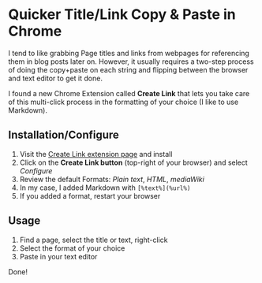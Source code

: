 # Quicker Title/Link Copy & Paste in Chrome

I tend to like grabbing Page titles and links from webpages for referencing them in blog posts later on. However, it usually requires a two-step process of doing the copy+paste on each string and flipping between the browser and text editor to get it done.

I found a new Chrome Extension called **Create Link** that lets you take care of this multi-click process in the formatting of your choice (I like to use Markdown).

## Installation/Configure

1. Visit the [Create Link extension page](https://chrome.google.com/webstore/detail/create-link/gcmghdmnkfdbncmnmlkkglmnnhagajbm?hl=en) and install
3. Click on the **Create Link button** (top-right of your browser) and select *Configure*
4. Review the default Formats: *Plain text*, *HTML*, *mediaWiki*
5. In my case, I added Markdown with ```[%text%](%url%)```
6. If you added a format, restart your browser

## Usage

1. Find a page, select the title or text, right-click
2. Select the format of your choice
3. Paste in your text editor

Done!
